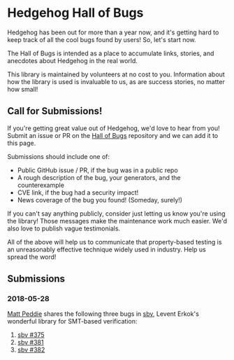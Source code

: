 # Hedgehog Hall of Bugs

Hedgehog has been out for more than a year now, and it's getting
hard to keep track of all the cool bugs found by users! So, let's
start now.

The Hall of Bugs is intended as a place to accumulate links,
stories, and anecdotes about Hedgehog in the real world. 

This library is maintained by volunteers at no cost to you.
Information about how the library is used is invaluable to us, as
are success stories, no matter how small!

## Call for Submissions!

If you're getting great value out of Hedgehog, we'd love to hear
from you! Submit an issue or PR on the
[Hall of Bugs](https://github.com/hedgehogqa/hallofbugs)
repository and we can add it to this page.

Submissions should include one of:

- Public GitHub issue / PR, if the bug was in a public repo
- A rough description of the bug, your generators, and the counterexample
- CVE link, if the bug had a security impact!
- News coverage of the bug you found! (Someday, surely!)

If you can't say anything publicly, consider just letting us know
you're using the library! Those messages make the maintenance work
much easier. We'd also love to publish vague testimonials.

All of the above will help us to communicate that property-based
testing is an unreasonably effective technique widely used in
industry. Help us spread the word!

## Submissions

### 2018-05-28

[Matt Peddie](https://github.com/peddie) shares the following
three bugs in [sbv](https://hackage.haskell.org/package/sbv),
Levent Erkok's wonderful library for SMT-based verification:

1. [sbv #375](https://github.com/LeventErkok/sbv/issues/375)
2. [sbv #381](https://github.com/LeventErkok/sbv/issues/381)
3. [sbv #382](https://github.com/LeventErkok/sbv/issues/382)
